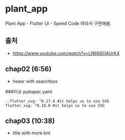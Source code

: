 # plant_app

Plant App - Flutter UI - Speed Code 따라서 구현해봄.

## 출처
- https://www.youtube.com/watch?v=LN668OAUrK4


## chap02 (6:56)
- heaer with searchbox

###이슈
pubspec.yaml
```
--flutter_svg: ^0.17.4 #it helps us to use SVG
flutter_svg: ^0.18.0 #it helps us to use SVG
```

## chap03 (10:38)
- title with more bnt

